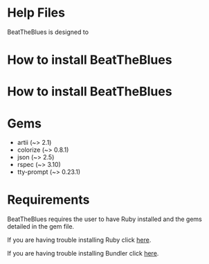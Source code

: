 # Help Files

BeatTheBlues is designed to


# How to install BeatTheBlues

# How to install BeatTheBlues


# Gems

- artii (~> 2.1)
- colorize (~> 0.8.1)
- json (~> 2.5)
- rspec (~> 3.10)
- tty-prompt (~> 0.23.1)


# Requirements

BeatTheBlues requires the user to have Ruby installed and the gems detailed in the gem file. 

If you are having trouble installing Ruby click [here](https://www.ruby-lang.org/en/documentation/installation/).

If you are having trouble installing Bundler click [here](https://help.dreamhost.com/hc/en-us/articles/115001070131-Using-Bundler-to-install-Ruby-gems).